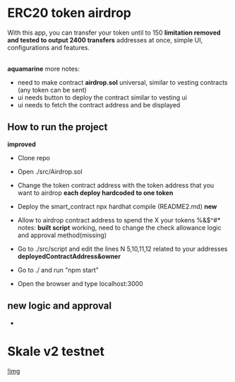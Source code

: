 # ERC20 token airdrop

With this app, you can transfer your token until to 150 **limitation removed and tested to output 2400 transfers**  addresses at once, simple UI, configurations and features. <br><br>

**aquamarine** more notes:
- need to make contract **airdrop.sol** universal, similar to vesting contracts (any token can be sent)
- ui needs button to deploy the contract similar to vesting ui
- ui needs to fetch the contract address and be displayed 

## How to run the project
**improved**
* Clone repo
* Open ./src/Airdrop.sol
* Change the token contract address with the token address that you want to airdrop **each deploy hardcoded to one token**
* Deploy the smart_contract npx hardhat compile (README2.md) **new** 
* Allow to airdrop contract address to spend the X your tokens %&$^#* notes: **built script** working, need to change the check allowance logic and approval method(missing)
* Go to ./src/script and edit the lines N 5,10,11,12 related to your addresses **deployedContractAddress&owner**

* Go to ./ and run "npm start"
* Open the browser and type localhost:3000

## new logic and approval
- 

# Skale v2 testnet
[!img](https://raw.githubusercontent.com/RubyAquaMarine/Easy_Airdrop_dApp/master/img/limitAt5100.png)




